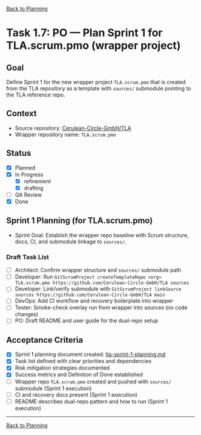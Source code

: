 [Back to Planning](./planning.md)

# Task 1.7: PO — Plan Sprint 1 for TLA.scrum.pmo (wrapper project)

## Goal
Define Sprint 1 for the new wrapper project `TLA.scrum.pmo` that is created from the TLA repository as a template with `sources/` submodule pointing to the TLA reference repo.

## Context
- Source repository: [Cerulean-Circle-GmbH/TLA](https://github.com/Cerulean-Circle-GmbH/TLA)
- Wrapper repository name: `TLA.scrum.pmo`

## Status
- [x] Planned
- [x] In Progress
  - [x] refinement
  - [x] drafting
- [ ] QA Review
- [x] Done

## Sprint 1 Planning (for TLA.scrum.pmo)
- Sprint Goal: Establish the wrapper repo baseline with Scrum structure, docs, CI, and submodule linkage to `sources/`.

### Draft Task List
- [ ] Architect: Confirm wrapper structure and `sources/` submodule path
- [ ] Developer: Run `GitScrumProject createTemplateRepo <org> TLA.scrum.pmo https://github.com/Cerulean-Circle-GmbH/TLA sources`
- [ ] Developer: Link/verify submodule with `GitScrumProject linkSource sources https://github.com/Cerulean-Circle-GmbH/TLA main`
- [ ] DevOps: Add CI workflow and recovery boilerplate into wrapper
- [ ] Tester: Smoke-check overlay run from wrapper into sources (no code changes)
- [ ] PO: Draft README and user guide for the dual-repo setup

## Acceptance Criteria
- [x] Sprint 1 planning document created: [tla-sprint-1-planning.md](./tla-sprint-1-planning.md)
- [x] Task list defined with clear priorities and dependencies
- [x] Risk mitigation strategies documented
- [x] Success metrics and Definition of Done established
- [ ] Wrapper repo `TLA.scrum.pmo` created and pushed with `sources/` submodule (Sprint 1 execution)
- [ ] CI and recovery docs present (Sprint 1 execution)
- [ ] README describes dual-repo pattern and how to run (Sprint 1 execution)

---

[Back to Planning](./planning.md)

